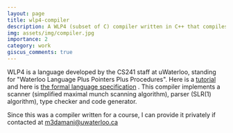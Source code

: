 ```yaml
---
layout: page
title: wlp4-compiler
description: A WLP4 (subset of C) compiler written in C++ that compiles to MIPS assembly.
img: assets/img/compiler.jpg
importance: 2
category: work
giscus_comments: true
---
```


WLP4 is a language developed by the CS241 staff at uWaterloo, standing for "Waterloo Language Plus Pointers Plus Procedures". Here is a <a href="https://student.cs.uwaterloo.ca/~cs241/wlp4/WLP4tutorial.html">tutorial</a> and here is <a href="https://student.cs.uwaterloo.ca/~cs241/wlp4/WLP4.html">the formal language specification</a> . This compiler implements a scanner (simplified maximal munch scanning algorithm), parser (SLR(1) algorithm), type checker and code generator.

Since this was a compiler written for a course, I can provide it privately if contacted at m3damani@uwaterloo.ca
